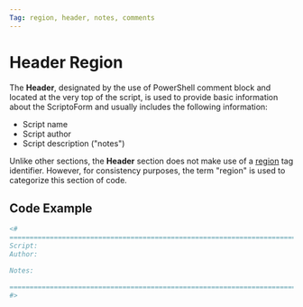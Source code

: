 ```yaml
---
Tag: region, header, notes, comments
---
```

# Header Region
The **Header**, designated by the use of PowerShell comment block and located at the very top of the script, is used to provide basic information about the ScriptoForm and usually includes the following information:
- Script name
- Script author
- Script description ("notes")

Unlike other sections, the **Header** section does not make use of a [region](https://mcpmag.com/articles/2018/03/22/organizing-powershell-code-regions.aspx) tag identifier.  However, for consistency purposes, the term "region" is used to categorize this section of code.
## Code Example
```Powershell
<#
============================================================================================================================
Script:
Author: 

Notes:

============================================================================================================================
#>
```
